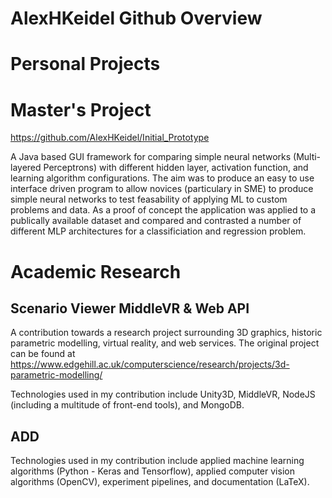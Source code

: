 # AlexHKeidel Github Overview
# Personal Projects
# Master's Project
https://github.com/AlexHKeidel/Initial_Prototype 

A Java based GUI framework for comparing simple neural networks (Multi-layered Perceptrons) with different hidden layer, activation function, and learning algorithm configurations. The aim was to produce an easy to use interface driven program to allow novices (particulary in SME) to produce simple neural networks to test feasability of applying ML to custom problems and data. As a proof of concept the application was applied to a publically available dataset and compared and contrasted a number of different MLP architectures for a classificiation and regression problem.
# Academic Research
## Scenario Viewer MiddleVR & Web API
A contribution towards a research project surrounding 3D graphics, historic parametric modelling, virtual reality, and web services.
The original project can be found at https://www.edgehill.ac.uk/computerscience/research/projects/3d-parametric-modelling/

Technologies used in my contribution include Unity3D, MiddleVR, NodeJS (including a multitude of front-end tools), and MongoDB.

## ADD
Technologies used in my contribution include applied machine learning algorithms (Python - Keras and Tensorflow), applied computer vision algorithms (OpenCV), experiment pipelines, and documentation (LaTeX).